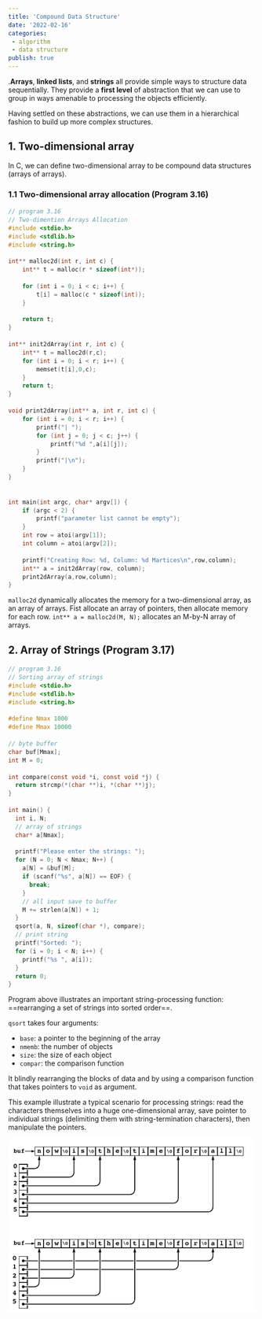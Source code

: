 ```yaml
---
title: 'Compound Data Structure'
date: '2022-02-16'
categories:
 - algorithm
 - data structure
publish: true
---
```


.**Arrays**, **linked lists**, and **strings** all provide simple ways to structure data sequentially. They provide a **first level** of abstraction that we can use to group in ways amenable to processing the objects efficiently. 

Having settled on these abstractions, we can use them in a hierarchical fashion to build up more complex structures. 

## 1. Two-dimensional array

In C, we can define two-dimensional array to be compound data structures (arrays of arrays). 

### 1.1 Two-dimensional array allocation (Program 3.16)

```c
// program 3.16
// Two-dimention Arrays Allocation
#include <stdio.h>
#include <stdlib.h>
#include <string.h>

int** malloc2d(int r, int c) {
    int** t = malloc(r * sizeof(int*));

    for (int i = 0; i < c; i++) {
        t[i] = malloc(c * sizeof(int));
    }

    return t;
}

int** init2dArray(int r, int c) {
    int** t = malloc2d(r,c);
    for (int i = 0; i < r; i++) {
        memset(t[i],0,c);
    }
    return t;
}

void print2dArray(int** a, int r, int c) { 
    for (int i = 0; i < r; i++) {
        printf("| ");
        for (int j = 0; j < c; j++) {
            printf("%d ",a[i][j]);
        }
        printf("|\n");
    }
}


int main(int argc, char* argv[]) {
    if (argc < 2) {
        printf("parameter list cannot be empty");
    }
    int row = atoi(argv[1]);
    int column = atoi(argv[2]);
    
    printf("Creating Row: %d, Column: %d Martices\n",row,column);
    int** a = init2dArray(row, column);
    print2dArray(a,row,column);
}
```

`malloc2d` dynamically allocates the memory for a two-dimensional array, as an array of arrays. Fist allocate an array of pointers, then  allocate memory for each row. `int** a = malloc2d(M, N);` allocates an M-by-N array of arrays.

## 2. Array of Strings (Program 3.17)

```c
// program 3.16
// Sorting array of strings
#include <stdio.h>
#include <stdlib.h>
#include <string.h>

#define Nmax 1000
#define Mmax 10000

// byte buffer
char buf[Mmax];
int M = 0;

int compare(const void *i, const void *j) {
  return strcmp(*(char **)i, *(char **)j);
}

int main() {
  int i, N;
  // array of strings
  char* a[Nmax];

  printf("Please enter the strings: ");
  for (N = 0; N < Nmax; N++) {
    a[N] = &buf[M];
    if (scanf("%s", a[N]) == EOF) {
      break;
    }
    // all input save to buffer
    M += strlen(a[N]) + 1;
  }
  qsort(a, N, sizeof(char *), compare);
  // print string
  printf("Sorted: ");
  for (i = 0; i < N; i++) {
    printf("%s ", a[i]);
  }
  return 0;
}
```

Program above illustrates an important string-processing function: ==rearranging a set of strings into sorted order==.

`qsort` takes four arguments:

- `base`: a pointer to the beginning of the array
- `nmemb`: the number of objects
- `size`: the size of each object
- `compar`: the comparison function

It blindly rearranging the blocks of data and by using a comparison function that takes pointers to `void` as argument.

This example illustrate a typical scenario for processing strings: read the characters themselves into a huge  one-dimensional array, save pointer to individual strings (delimiting them with string-termination characters), then manipulate the pointers.

![image-20220218171624232](image/image-20220218171624232.png)
